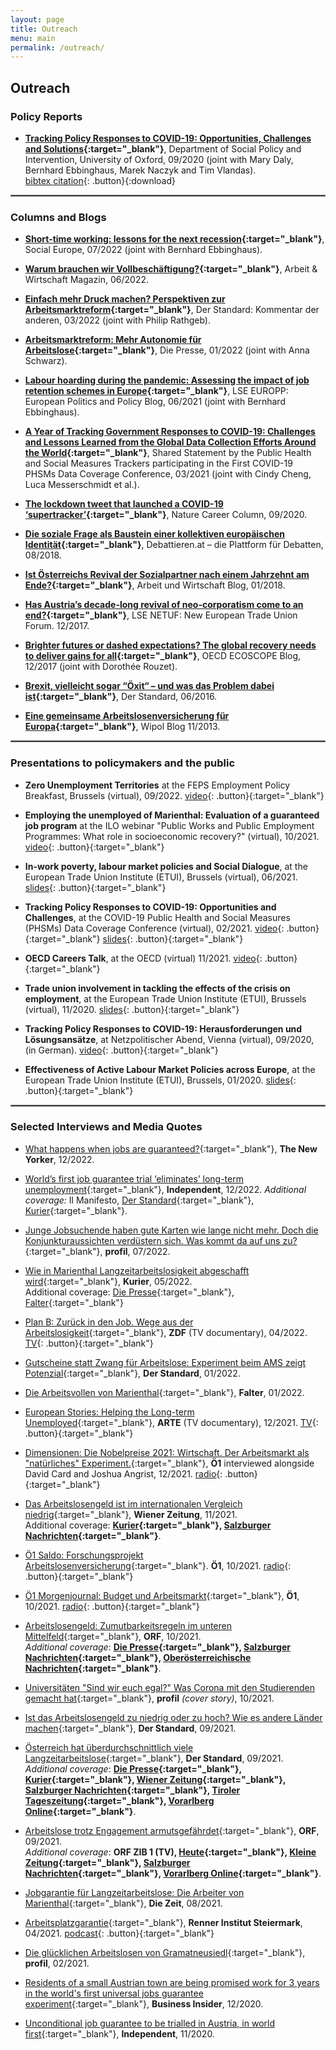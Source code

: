 ```yaml
---
layout: page
title: Outreach
menu: main
permalink: /outreach/
---
```


## Outreach

### Policy Reports
<p> </p>

- **[Tracking Policy Responses to COVID-19: Opportunities, Challenges and Solutions](https://supertracker.spi.ox.ac.uk/assets/STBrief-1.pdf){:target="_blank"}**, Department of Social Policy and Intervention, University of Oxford, 09/2020 (joint with Mary Daly, Bernhard Ebbinghaus, Marek Naczyk and Tim Vlandas). \
[bibtex citation](../assets/daly2020policytracker.bib){: .button}{:download}

<hr style="border:.25px solid grey">

### Columns and Blogs
<p> </p>

- **[Short-time working: lessons for the next recession](https://socialeurope.eu/short-time-working-lessons-for-the-next-recession){:target="_blank"}**, Social Europe, 07/2022 (joint with Bernhard Ebbinghaus).

- **[Warum brauchen wir Vollbeschäftigung?](https://www.arbeit-wirtschaft.at/wp-content/uploads/2022/06/AW_05_2022_ES.pdf){:target="_blank"}**, Arbeit & Wirtschaft Magazin, 06/2022.

- **[Einfach mehr Druck machen? Perspektiven zur Arbeitsmarktreform](https://www.derstandard.at/story/2000134046795/einfach-mehr-druck-machen-perspektiven-zur-arbeitsmarktreform){:target="_blank"}**, Der Standard: Kommentar der anderen, 03/2022 (joint with Philip Rathgeb).

- **[Arbeitsmarktreform: Mehr Autonomie für Arbeitslose](https://www.diepresse.com/6089439/arbeitsmarktreform-mehr-autonomie-fuer-arbeitslose){:target="_blank"}**, Die Presse, 01/2022 (joint with Anna Schwarz).

- **[Labour hoarding during the pandemic: Assessing the impact of job retention schemes in Europe](https://blogs.lse.ac.uk/europpblog/2021/06/01/labour-hoarding-during-the-pandemic-assessing-the-impact-of-job-retention-schemes-in-europe/){:target="_blank"}**, LSE EUROPP: European Politics and Policy Blog, 06/2021 (joint with Bernhard Ebbinghaus).

- **[A Year of Tracking Government Responses to COVID-19: Challenges and Lessons Learned from the Global Data Collection Efforts Around the World](https://phsmconference.files.wordpress.com/2021/04/phsm_lessons_learned_final_statement-2.pdf){:target="_blank"}**, Shared Statement by the Public Health and Social Measures Trackers participating in the First COVID-19 PHSMs Data Coverage Conference, 03/2021 (joint with Cindy Cheng, Luca Messerschmidt et al.).

- **[The lockdown tweet that launched a COVID-19 ‘supertracker’](https://www.nature.com/articles/d41586-020-02760-0){:target="_blank"}**, Nature Career Column, 09/2020<!--,  https://doi.org/10.1038/d41586-020-02760-0 -->.

- **[Die soziale Frage als Baustein einer kollektiven europäischen Identität](http://www.debattieren.at/?p=414&fbclid=IwAR0bPdaAZ30KYTUvdc56XOekLUJ5q6DUyayHxnJGvRvzSbvVFeZxy9CxRdA){:target="_blank"}**, Debattieren.at – die Plattform für Debatten, 08/2018.

- **[Ist Österreichs Revival der Sozialpartner nach einem Jahrzehnt am Ende?](https://www.awblog.at/ist-oesterreichs-revival-der-sozialpartner-nach-einem-jahrzehnt-am-ende/){:target="_blank"}**, Arbeit und Wirtschaft Blog, 01/2018.

- **[Has Austria’s decade-long revival of neo-corporatism come to an end?](http://blogs.lse.ac.uk/netuf/2018/01/02/has-austrias-decade-long-revival-of-neo-corporatism-come-to-an-end/?subscribe=success#blog_subscription-2){:target="_blank"}**, LSE NETUF: New European Trade Union Forum. 12/2017.

- **[Brighter futures or dashed expectations? The global recovery needs to deliver gains for all](https://oecdecoscope.blog/2017/12/04/brighter-futures-or-dashed-expectations-the-global-recovery-needs-to-deliver-gains-for-all/){:target="_blank"}**, OECD ECOSCOPE Blog, 12/2017 (joint with Dorothée Rouzet).

- **[Brexit, vielleicht sogar “Öxit“ – und was das Problem dabei ist](https://derstandard.at/2000039123601/Brexit-vielleicht-sogar-Oexit-und-was-das-Problem-dabei-ist){:target="_blank"}**, Der Standard, 06/2016.

- **[Eine gemeinsame Arbeitslosenversicherung für Europa](https://blog.wipol.at/2013/11/25/eine-gemeinsame-arbeitslosenversicherung-fur-europa/){:target="_blank"}**, Wipol Blog 11/2013.

<hr style="border:.25px solid grey">

### Presentations to policymakers and the public
<p> </p>

- **Zero Unemployment Territories** at the FEPS Employment Policy Breakfast, Brussels (virtual), 09/2022. [video](https://youtu.be/dDRt5mWVlIQ?t=951){: .button}{:target="_blank"}

- **Employing the unemployed of Marienthal: Evaluation of a guaranteed job program** at the ILO webinar "Public Works and Public Employment Programmes: What role in socioeconomic recovery?" (virtual), 10/2021. [video](https://youtu.be/Uiqn_WgrZ-I?t=4035){: .button}{:target="_blank"}

- **In-work poverty, labour market policies and Social Dialogue**, at the European Trade Union Institute (ETUI), Brussels (virtual), 06/2021. [slides](../assets/in-work-poverty-etui.pdf){: .button}{:target="_blank"}

- **Tracking Policy Responses to COVID-19: Opportunities and Challenges**, at the COVID-19 Public Health and Social Measures (PHSMs) Data Coverage Conference (virtual), 02/2021. [video](https://youtu.be/3Fh9OIfA2MI?t=9751){: .button}{:target="_blank"} [slides](../assets/supertracker-phsm-data-conference.pdf){: .button}{:target="_blank"}

- **OECD Careers Talk**, at the OECD (virtual) 11/2021. [video](https://www.linkedin.com/video/live/urn:li:ugcPost:6744951162480431104/){: .button}{:target="_blank"}

- **Trade union involvement in tackling the effects of the crisis on employment**, at the European Trade Union Institute (ETUI), Brussels (virtual), 11/2020. [slides](../assets/trade-union-covid-employment-crisis-etui.pdf){: .button}{:target="_blank"}

- **Tracking Policy Responses to COVID-19: Herausforderungen und Lösungsansätze**, at Netzpolitischer Abend, Vienna (virtual), 09/2020, (in German). [video](https://youtu.be/KnX57fhrIMk?t=132){: .button}{:target="_blank"}

- **Effectiveness of Active Labour Market Policies across Europe**, at the European Trade Union Institute (ETUI), Brussels, 01/2020. [slides](../assets/almp-etui.pdf){: .button}{:target="_blank"}

<hr style="border:.25px solid grey">

### Selected Interviews and Media Quotes
<p> </p>

- [What happens when jobs are guaranteed?](https://www.newyorker.com/news/annals-of-inquiry/what-happens-when-jobs-are-guaranteed){:target="_blank"}, **The New Yorker**, 12/2022.

- [World’s first job guarantee trial ‘eliminates’ long-term unemployment](https://www.independent.co.uk/news/uk/politics/job-guaruntee-trial-austria-marienthal-b2238387.html){:target="_blank"}, **Independent**, 12/2022. 
*Additional coverage:* Il Manifesto, [Der Standard](https://www.derstandard.at/story/2000141471055/pilotprojekt-im-marienthal-wie-eine-jobgarantie-des-ams-das-leben){:target="_blank"}, [Kurier](https://kurier.at/chronik/niederoesterreich/jobprojekt-in-niederoesterreich-die-menschen-waren-gluecklicher-und-staerker/402246219){:target="_blank"}.

- [Junge Jobsuchende haben gute Karten wie lange nicht mehr. Doch die Konjunkturaussichten verdüstern sich. Was kommt da auf uns zu?](https://www.profil.at/wirtschaft/das-blatt-wendet-sich-fuer-junge-jobsuchende/402071023){:target="_blank"}, **profil**, 07/2022.

- [Wie in Marienthal Langzeitarbeitslosigkeit abgeschafft wird](https://kurier.at/chronik/niederoesterreich/wie-in-marienthal-langzeitarbeitslosigkeit-abgeschafft-wird/402003174){:target="_blank"}, **Kurier**, 05/2022. \
Additional coverage: [Die Presse](https://www.diepresse.com/6137504/teurer-kampf-gegen-lange-arbeitslosigkeit){:target="_blank"}, [Falter](https://newsletter.falter.at/nOPVNgnF2GW8Fq){:target="_blank"}

- [Plan B: Zurück in den Job. Wege aus der Arbeitslosigkeit](https://www.zdf.de/gesellschaft/plan-b/plan-b-zurueck-in-den-job-100.html){:target="_blank"}, **ZDF** (TV documentary), 04/2022. [TV](https://www.zdf.de/gesellschaft/plan-b/plan-b-zurueck-in-den-job-100.html){: .button}{:target="_blank"}

- [Gutscheine statt Zwang für Arbeitslose: Experiment beim AMS zeigt Potenzial](https://www.derstandard.at/story/2000132676619/gutscheine-statt-zwang-fuer-arbeitslose-experiment-beim-ams-zeigt-potenzial){:target="_blank"}, **Der Standard**, 01/2022.

- [Die Arbeitsvollen von Marienthal](https://www.falter.at/zeitung/20220119/die-arbeitsvollen-von-marienthal/_ac33d94ba4){:target="_blank"}, **Falter**, 01/2022.

- [European Stories: Helping the Long-term Unemployed](https://www.arte.tv/de/videos/100300-072-A/re-zurueck-in-den-job/){:target="_blank"}, **ARTE** (TV documentary), 12/2021. [TV](https://www.arte.tv/de/videos/100300-072-A/re-zurueck-in-den-job/){: .button}{:target="_blank"}

- [Dimensionen: Die Nobelpreise 2021: Wirtschaft. Der Arbeitsmarkt als "natürliches" Experiment.](https://oe1.orf.at/programm/20211209/662632/Die-Nobelpreise-2021-Wirtschaft){:target="_blank"}, **Ö1** interviewed alongside David Card and Joshua Angrist, 12/2021. [radio](https://oe1.orf.at/programm/20211209/662632/Die-Nobelpreise-2021-Wirtschaft){: .button}{:target="_blank"}

- [Das Arbeitslosengeld ist im internationalen Vergleich niedrig](https://www.wienerzeitung.at/nachrichten/politik/oesterreich/2129653-Das-Arbeitslosengeld-ist-im-internationalen-Vergleich-niedrig.html){:target="_blank"}, **Wiener Zeitung**, 11/2021. \
Additional coverage: **[Kurier](https://kurier.at/wirtschaft/langzeitarbeitslosigkeit-betriebe-mehr-in-die-pflicht-nehmen/401824066){:target="_blank"}, [Salzburger Nachrichten](https://www.sn.at/wirtschaft/oesterreich/auch-betriebe-tragen-zur-langzeitarbeitslosigkeit-bei-113308492){:target="_blank"}**.

- [Ö1 Saldo: Forschungsprojekt Arbeitslosenversicherung](https://oe1.orf.at/player/20211022/655766/1634888512000){:target="_blank"}. **Ö1**, 10/2021. [radio](https://oe1.orf.at/player/20211022/655766/1634888512000){: .button}{:target="_blank"}

- [Ö1 Morgenjournal: Budget und Arbeitsmarkt](https://oe1.orf.at/player/20211019/655586/1634620393345){:target="_blank"}, **Ö1**, 10/2021. [radio](https://oe1.orf.at/player/20211019/655586/1634620393345){: .button}{:target="_blank"}

- [Arbeitslosengeld: Zumutbarkeitsregeln im unteren Mittelfeld](https://orf.at/stories/3231014/){:target="_blank"}, **ORF**, 10/2021. \
*Additional coverage*: **[Die Presse](https://www.diepresse.com/6042490/arbeitslose-zumutbarkeitsregeln-anfangs-im-unteren-mittelfeld){:target="_blank"}, [Salzburger Nachrichten](https://www.sn.at/suche?q=Ist+der+Druck+auf+Arbeitslose+zu+gro%C3%9F%3F++++++Im+L%C3%A4ndervergleich+liegt+%C3%96sterreich+im+unteren+Mittelfeld.#content-div1){:target="_blank"}, [Oberösterreichische Nachrichten](https://www.nachrichten.at/politik/innenpolitik/arbeitslosengeld-zumutbarkeitsregeln-anfangs-im-unteren-mittelfeld;art385,3469398){:target="_blank"}**.

- [Universitäten "Sind wir euch egal?" Was Corona mit den Studierenden gemacht hat](https://www.profil.at/oesterreich/oesterreichs-studierende-wir-sind-allen-scheissegal/401756349){:target="_blank"}, **profil** *(cover story)*, 10/2021.

- [Ist das Arbeitslosengeld zu niedrig oder zu hoch? Wie es andere Länder machen](https://www.derstandard.at/story/2000129831650/ist-das-arbeitslosengeld-zu-niedrig-oder-zu-hoch-wie-es){:target="_blank"}, **Der Standard**, 09/2021.

- [Österreich hat überdurchschnittlich viele Langzeitarbeitslose](https://www.derstandard.at/story/2000129805430/oesterreich-hat-ueberdurchschnittlich-viele-langzeitarbeitslose){:target="_blank"}, **Der Standard**, 09/2021. \
 *Additional coverage*: **[Die Presse](https://www.diepresse.com/6036616/osterreich-hat-uberdurchschnittlich-viele-langzeitarbeitslose){:target="_blank"}, [Kurier](https://kurier.at/wirtschaft/oesterreich-hat-ueberdurchschnittlich-viele-langzeitarbeitslose/401742474){:target="_blank"}, [Wiener Zeitung](https://www.wienerzeitung.at/nachrichten/wirtschaft/oesterreich/2121377-Oesterreich-mit-ueberdurchschnittlich-vielen-Langzeitarbeitslosen.html){:target="_blank"}, [Salzburger Nachrichten](https://www.sn.at/wirtschaft/oesterreich/ueberdurchschnittlich-viele-langzeitarbeitslose-in-oesterreich-109769227){:target="_blank"}, [Tiroler Tageszeitung](https://www.tt.com/artikel/30801528/arbeitslose-erstmals-unter-vorkrisenniveau-mit-schulungen-darueber){:target="_blank"}, [Vorarlberg Online](https://www.vol.at/oesterreich-hat-mehr-langzeitarbeitslose-als-eu-schnitt/7130956){:target="_blank"}**.

- [Arbeitslose trotz Engagement armutsgefährdet](https://oesterreich.orf.at/stories/3119573/){:target="_blank"}, **ORF**, 09/2021. \
 *Additional coverage*: **ORF ZIB 1 (TV), [Heute](https://www.heute.at/s/mehrheit-schaemt-sich-fuer-ihre-arbeitslosigkeit-100161049){:target="_blank"}, [Kleine Zeitung](https://www.kleinezeitung.at/wirtschaft/6028570/Mehr-als-1200-Betroffene-befragt_Studie_Worunter-Arbeitslose-in){:target="_blank"}, [Salzburger Nachrichten](https://www.sn.at/wirtschaft/oesterreich/arbeitslose-oft-armutsgefaehrdet-108906430){:target="_blank"}, [Vorarlberg Online](https://www.vol.at/arbeitslose-oft-armutsgefaehrdet/7111464){:target="_blank"}**.

- [Jobgarantie für Langzeitarbeitslose: Die Arbeiter von Marienthal](https://www.zeit.de/2021/33/jobgarantie-langzeitarbeitslose-experiment-gramatneusiedl-oesterreich-arbeitslosigkeit){:target="_blank"}, **Die Zeit**, 08/2021.

- [Arbeitsplatzgarantie](https://podcasts.google.com/feed/aHR0cHM6Ly9jZG4uc3RhdGlvbmlzdGEuY29tL2ZlZWRzL3Nwb2Utc3RlaWVybWFyaw/episode/MDJkOThiOWYyMmExZGVmY2RjMGMxZWNlMzM1ZmU2NDY?ep=14){:target="_blank"}, **Renner Institut Steiermark**, 04/2021. [podcast](https://podcasts.google.com/feed/aHR0cHM6Ly9jZG4uc3RhdGlvbmlzdGEuY29tL2ZlZWRzL3Nwb2Utc3RlaWVybWFyaw/episode/MDJkOThiOWYyMmExZGVmY2RjMGMxZWNlMzM1ZmU2NDY?ep=14){: .button}{:target="_blank"}

- [Die glücklichen Arbeitslosen von Gramatneusiedl](https://www.profil.at/wirtschaft/die-gluecklichen-arbeitslosen-von-gramatneusiedl/401774907){:target="_blank"}, **profil**, 02/2021.

- [Residents of a small Austrian town are being promised work for 3 years in the world's first universal jobs guarantee experiment](https://www.businessinsider.com/austria-worlds-first-universal-jobs-guarantee-experiment-2020-11){:target="_blank"}, **Business Insider**, 12/2020.

- [Unconditional job guarantee to be trialled in Austria, in world first](https://www.independent.co.uk/news/uk/politics/unconditional-job-guarantee-trial-austria-marienthal-oxford-universal-basic-income-b1451788.html){:target="_blank"}, **Independent**, 11/2020.
